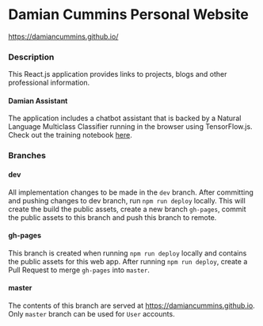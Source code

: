 # Damian Cummins Personal Website

https://damiancummins.github.io/

### Description
This React.js application provides links to projects, blogs and other professional information. 

#### Damian Assistant
The application includes a chatbot assistant that is backed by a Natural Language Multiclass Classifier running in the browser using TensorFlow.js. Check out the training notebook [here](https://github.com/DamianCummins/DamianCummins.github.io/blob/dev/Keras%20Assistant.ipynb).

### Branches

#### dev
All implementation changes to be made in the `dev` branch. After committing and pushing changes to dev branch, run `npm run deploy` locally. This will create the build the public assets, create a new branch `gh-pages`, commit the public assets to this branch and push this branch to remote.

#### gh-pages
This branch is created when running `npm run deploy` locally and contains the public assets for this web app. After running `npm run deploy`, create a Pull Request to merge `gh-pages` into `master`.

#### master
The contents of this branch are served at https://damiancummins.github.io. Only `master` branch can be used for `User` accounts.
